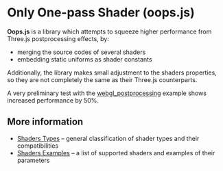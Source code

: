 # Only One-pass Shader (oops.js)

**Oops.js** is a library which attempts to squeeze higher performance from Three.js postprocessing effects, by:

* merging the source codes of several shaders
* embedding static uniforms as shader constants

Additionally, the library makes small adjustment to the shaders properties,
so they are not completely the same as their Three.js counterparts.
  
A very preliminary test with the [webgl_postprocessing](https://threejs.org/examples/?q=post#webgl_postprocessing)
example shows increased performance by 50%.

## More information

* [Shaders Types](#examples/types.md) &ndash; general classification of shader
types and their compatibilities
* [Shaders Examples](#examples/) &ndash; a list of supported shaders and 
examples of their parameters

